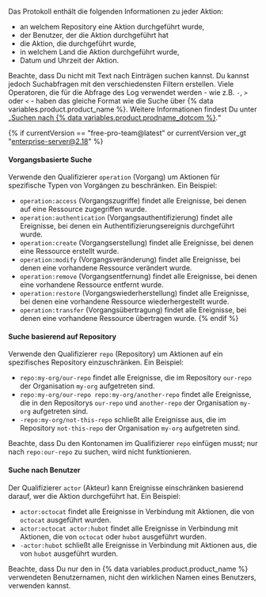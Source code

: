 Das Protokoll enthält die folgenden Informationen zu jeder Aktion:

* an welchem Repository eine Aktion durchgeführt wurde,
* der Benutzer, der die Aktion durchgeführt hat
* die Aktion, die durchgeführt wurde,
* in welchem Land die Aktion durchgeführt wurde,
* Datum und Uhrzeit der Aktion.

Beachte, dass Du nicht mit Text nach Einträgen suchen kannst. Du kannst jedoch Suchabfragen mit den verschiedensten Filtern erstellen. Viele Operatoren, die für die Abfrage des Log verwendet werden - wie z.B. `-`, `>` oder `<` - haben das gleiche Format wie die Suche über {% data variables.product.product_name %}. Weitere Informationen findest Du unter „[Suchen nach {% data variables.product.prodname_dotcom %}](/github/searching-for-information-on-github/about-searching-on-github).“

{% if currentVersion == "free-pro-team@latest" or currentVersion ver_gt "enterprise-server@2.18" %}
#### Vorgangsbasierte Suche

Verwende den Qualifizierer `operation` (Vorgang) um Aktionen für spezifische Typen von Vorgängen zu beschränken. Ein Beispiel:

  * `operation:access` (Vorgangszugriffe) findet alle Ereignisse, bei denen auf eine Ressource zugegriffen wurde.
  * `operation:authentication` (Vorgangsauthentifizierung) findet alle Ereignisse, bei denen ein Authentifizierungsereignis durchgeführt wurde.
  * `operation:create` (Vorgangserstellung) findet alle Ereignisse, bei denen eine Ressource erstellt wurde.
  * `operation:modify` (Vorgangsveränderung) findet alle Ereignisse, bei denen eine vorhandene Ressource verändert wurde.
  * `operation:remove` (Vorgangsentfernung) findet alle Ereignisse, bei denen eine vorhandene Ressource entfernt wurde.
  * `operation:restore` (Vorgangswiederherstellung) findet alle Ereignisse, bei denen eine vorhandene Ressource wiederhergestellt wurde.
  * `operation:transfer` (Vorgangsübertragung) findet alle Ereignisse, bei denen eine vorhandene Ressource übertragen wurde.
{% endif %}

#### Suche basierend auf Repository

Verwende den Qualifizierer `repo` (Repository) um Aktionen auf ein spezifisches Repository einzuschränken. Ein Beispiel:

  * `repo:my-org/our-repo` findet alle Ereignisse, die im Repository `our-repo` der Organisation `my-org` aufgetreten sind.
  * `repo:my-org/our-repo repo:my-org/another-repo` findet alle Ereignisse, die in den Repositorys `our-repo` und `another-repo` der Organisation `my-org` aufgetreten sind.
  * `-repo:my-org/not-this-repo` schließt alle Ereignisse aus, die im Repository `not-this-repo` der Organisation `my-org` aufgetreten sind.

Beachte, dass Du den Kontonamen im Qualifizierer `repo` einfügen musst; nur nach `repo:our-repo` zu suchen, wird nicht funktionieren.

#### Suche nach Benutzer

Der Qualifizierer `actor` (Akteur) kann Ereignisse einschränken basierend darauf, wer die Aktion durchgeführt hat. Ein Beispiel:

  * `actor:octocat` findet alle Ereignisse in Verbindung mit Aktionen, die von `octocat` ausgeführt wurden.
  * `actor:octocat actor:hubot` findet alle Ereignisse in Verbindung mit Aktionen, die von `octocat` oder `hubot` ausgeführt wurden.
  * `-actor:hubot` schließt alle Ereignisse in Verbindung mit Aktionen aus, die von `hubot` ausgeführt wurden.

Beachte, dass Du nur den in {% data variables.product.product_name %} verwendeten Benutzernamen, nicht den wirklichen Namen eines Benutzers, verwenden kannst.

